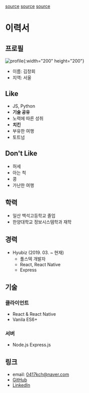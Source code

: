 [source](https://joon.postach.io/page/about-me)
[source](http://jeongari.com/)
[source](https://github.com/JSpiner/RESUME)

# 이력서

## 프로필
![profile](https://scontent.ficn6-1.fna.fbcdn.net/v/t1.0-9/41738382_458557637970892_1416624980388478976_n.jpg?_nc_cat=102&_nc_ht=scontent.ficn6-1.fna&oh=23d029d8a76dcd2b188fceab0bcc0412&oe=5D624AD9){:width="200" height="200"}

- 이름: 김창회
- 지역: 서울

## Like

- JS, Python
- **기술 공유**
- 노력에 따른 성취
- **치킨**
- 부유한 여행
- 토트넘

## Don't Like

- 허세
- 아는 척
- 콩
- 가난한 여행

## 학력

- 일산 백석고등학교 졸업
- 한양대학교 정보시스템학과 재학

## 경력

- Hyubiz (2019. 03. ~ 현재)
  - 풀스텍 개발자
  - React, React Native
  - Express

## 기술

### 클라이언트

- React & React Native
- Vanila ES6+

### 서버

- Node.js Express.js

## 링크
- email: <0417kch@naver.com>
- [GitHub](github.com/changhoi)
- [LinkedIn](https://www.linkedin.com/in/changhoi-kim-720104173/)



